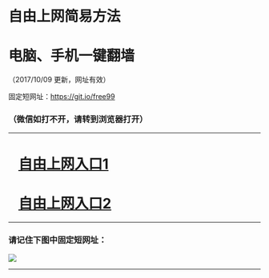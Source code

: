 ﻿# 自由上网简易方法

# 电脑、手机一键翻墙

（2017/10/09 更新，网址有效）

固定短网址：https://git.io/free99

### （微信如打不开，请转到浏览器打开）


***





# &nbsp;&nbsp; <a href="http://ft91403341.fwq-tz-1001.info/fwqtz01.html?t=10090012045 " target="_blank">自由上网入口1</a>
# &nbsp;&nbsp; <a href="http://ft3227824964.fwq-tz-1002.info/fwqtz02.html?t=100900111521 " target="_blank">自由上网入口2</a>
***

### 请记住下图中固定短网址：

<img src="https://s3-us-west-2.amazonaws.com/fwq-1001/yjfq-20170905okok.png" /> 


***

